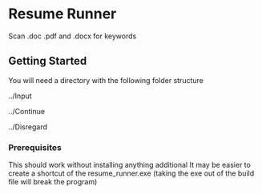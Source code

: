 # Resume Runner

Scan .doc .pdf and .docx for keywords

## Getting Started

You will need a directory with the following folder structure

../Input

../Continue

../Disregard

### Prerequisites

This should work without installing anything additional
It may be easier to create a shortcut of the resume_runner.exe (taking the exe out of the build file will break the program)

